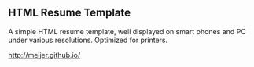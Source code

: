 HTML Resume Template
--------------------

A simple HTML resume template, well displayed on smart phones and PC under various resolutions. Optimized for printers.

http://meijer.github.io/
